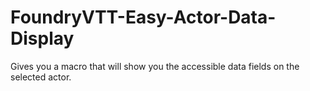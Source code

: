 # FoundryVTT-Easy-Actor-Data-Display
Gives you a macro that will show you the accessible data fields on the selected actor.

